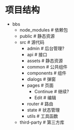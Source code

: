 # 项目结构
- bbs
  - node_modules # 依赖包
  - public # 静态资源
  - src # 源代码
    - admin # 后台管理?
    - api # 接口
    - assets # 静态资源
    - common # 公共组件
    - components # 组件
    - dialogs # 弹窗
    - pages # 页面
      - Continue # 继续?
      - Edit # 编辑
    - router # 路由
    - state # 状态管理
    - utils # 工具函数
  - third-party # 第三方库